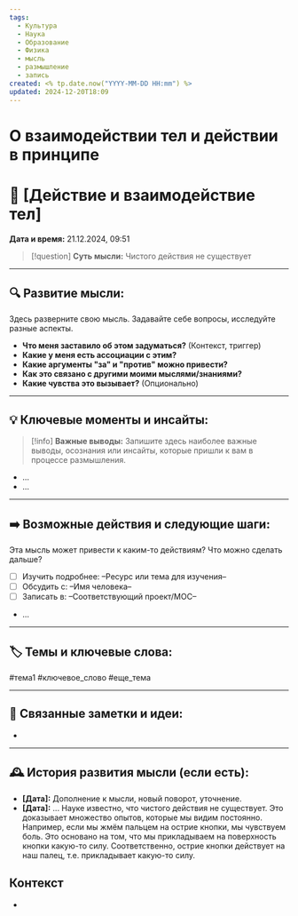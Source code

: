```yaml
---
tags:
  - Культура
  - Наука
  - Образование
  - Физика
  - мысль
  - размышление
  - запись
created: <% tp.date.now("YYYY-MM-DD HH:mm") %>
updated: 2024-12-20T18:09
---
```

# О взаимодействии тел и действии в принципе

# 💭  [Действие и взаимодействие тел]

**Дата и время:** 21.12.2024, 09:51

> [!question] **Суть мысли:**
> Чистого действия не существует

---

## 🔍 Развитие мысли:

Здесь разверните свою мысль. Задавайте себе вопросы, исследуйте разные аспекты.

* **Что меня заставило об этом задуматься?** (Контекст, триггер)
* **Какие у меня есть ассоциации с этим?**
* **Какие аргументы "за" и "против" можно привести?**
* **Как это связано с другими моими мыслями/знаниями?** 
* **Какие чувства это вызывает?** (Опционально)

---

## 💡 Ключевые моменты и инсайты:

> [!info] **Важные выводы:**
> Запишите здесь наиболее важные выводы, осознания или инсайты, которые пришли к вам в процессе размышления.

- ...
- ...

---

## ➡️ Возможные действия и следующие шаги:

Эта мысль может привести к каким-то действиям? Что можно сделать дальше?

- [ ] Изучить подробнее: –Ресурс или тема для изучения–
- [ ] Обсудить с: –Имя человека–
- [ ] Записать в: –Соответствующий проект/MOC–
- ...

---

## 🏷️ Темы и ключевые слова:

#тема1 #ключевое_слово #еще_тема

---

## 🔄 Связанные заметки и идеи:

- 

---

## 🕰️ История развития мысли (если есть):

* **[Дата]:**  Дополнение к мысли, новый поворот, уточнение.
* **[Дата]:**  ...
Науке известно, что чистого действия не существует. Это доказывает множество опытов, которые мы видим постоянно. Например, если мы жмём пальцем на острие кнопки, мы чувствуем боль. Это основано на том, что мы прикладываем на поверхность кнопки какую-то силу. Соответственно, острие кнопки действует на наш палец, т.е. прикладывает какую-то силу.

## Контекст
- 

